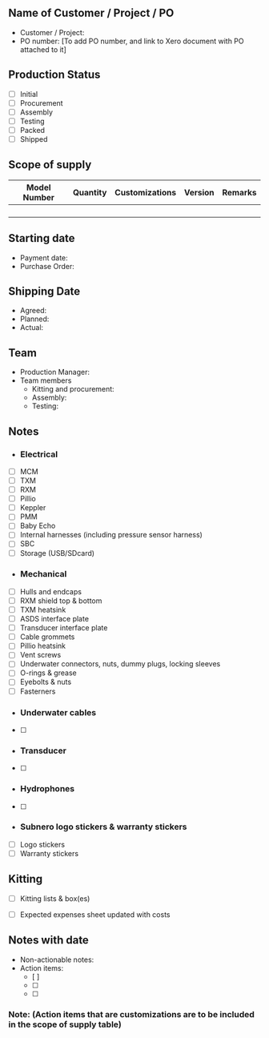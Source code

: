## Name of Customer / Project / PO
- Customer / Project: 
- PO number: [To add PO number, and link to Xero document with PO attached to it]

##  Production Status
- [ ] Initial
- [ ] Procurement
- [ ] Assembly
- [ ] Testing
- [ ] Packed
- [ ] Shipped

## Scope of supply

|Model Number  | Quantity |Customizations|Version    |Remarks|
|--------------|----------|--------------|-----------|-------|
|              |          |              |           |       |
|              |          |              |           |       |
|              |          |              |           |       |
|              |          |              |           |       |

## Starting date
- Payment date: 
- Purchase Order: 

## Shipping Date
- Agreed: 
- Planned: 
- Actual: 

## Team
- Production Manager: 
- Team members
  - Kitting and procurement: 
  - Assembly: 
  - Testing: 

## Notes
- ### Electrical 
 - [ ] MCM
 - [ ] TXM
 - [ ] RXM
 - [ ] Pillio
 - [ ] Keppler
 - [ ] PMM
 - [ ] Baby Echo
 - [ ] Internal harnesses (including pressure sensor harness)
 - [ ] SBC
 - [ ] Storage (USB/SDcard)
 
- ### Mechanical
 - [ ] Hulls and endcaps
 - [ ] RXM shield top & bottom
 - [ ] TXM heatsink
 - [ ] ASDS interface plate
 - [ ] Transducer interface plate
 - [ ] Cable grommets
 - [ ] Pillio heatsink
 - [ ] Vent screws
 - [ ] Underwater connectors, nuts, dummy plugs, locking sleeves
 - [ ] O-rings & grease
 - [ ] Eyebolts & nuts
 - [ ] Fasterners
 
- ### Underwater cables
 - [ ]

- ### Transducer
 - [ ] 

- ### Hydrophones
 - [ ] 

- ### Subnero logo stickers & warranty stickers
 - [ ] Logo stickers
 - [ ] Warranty stickers

## Kitting
 - [ ] Kitting lists & box(es)

- [ ] Expected expenses sheet updated with costs

## Notes with date
- Non-actionable notes:
- Action items:
  - [ ]
  - [ ]
  - [ ]
### Note: (Action items that are customizations are to be included in the scope of supply table)


